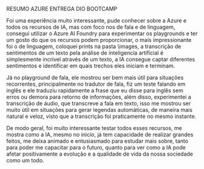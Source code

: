 RESUMO AZURE ENTREGA DIO BOOTCAMP

Foi uma experiência muito interessante, pude conhecer sobre a Azure e todos os recursos de IA, mas com foco nos de fala e de linguagem, consegui utilizar o Azure AI Foundry para experimentar os playgrounds e ter um gosto
do que os recursos podem proporcionar, o mais impressionante foi o de linguagem, coloquei prints na pasta \images, a transcrição de sentimentos de um texto pela análise de inteligencia artificial é simplesmente incrível
através de um texto, a IA consegue captar diferentes sentimentos e identificar em quais trechos eles iniciam e terminam.

Já no playground de fala, ele mostrou ser bem mais útil para situações recorrentes, principalmente no tradutor de fala, fiz um teste falando em inglês e ele traduziu rapidamente a frase que eu disse para inglês sem erros 
ou demora para retorno de informações, além disso, experimentei a transcrição de áudio, que transcreve a fala em texto, isso me mostrou ser muito útil em situações para gerar legendas automáticas, de maneira mais natural
e veloz, visto que a transcrição foi praticamente no mesmo instante.

De modo geral, foi muito interessante testar todos esses recursos, me mostra como a IA, mesmo no inicío, já tem capacidade de realizar grandes feitos, me deixa animado e entusiasmado para estudar mais sobre, tanto para 
poder me capacitar para o futuro, quanto para ver como a IA pode afetar positivamente a evolução e a qualidade de vida da nossa sociedade como um todo.
